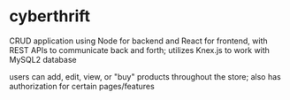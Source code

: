 # cyberthrift
CRUD application using Node for backend and React for frontend, with REST APIs to communicate back and forth; utilizes Knex.js to work with MySQL2 database

users can add, edit, view, or "buy" products throughout the store; also has authorization for certain pages/features
